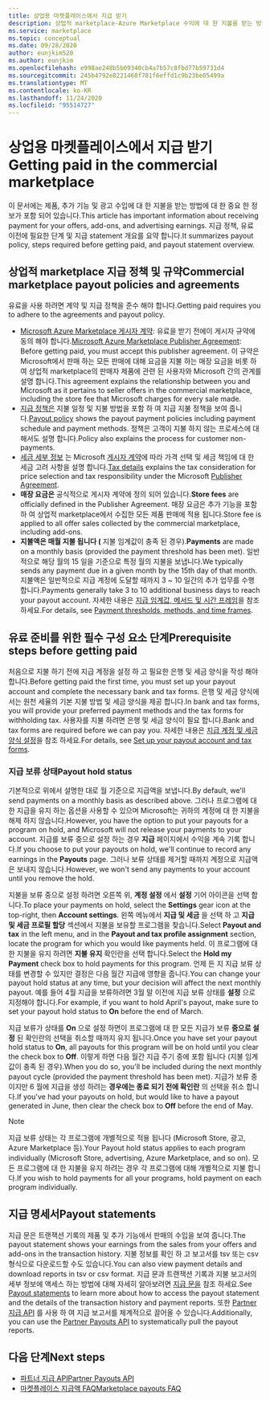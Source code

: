 ```yaml
---
title: 상업용 마켓플레이스에서 지급 받기
description: 상업적 marketplace-Azure Marketplace 수익에 대 한 지불을 받는 방법을 알아봅니다. 지급 policy, 지급 보류가 status 및 지급 문을 포함 합니다.
ms.service: marketplace
ms.topic: conceptual
ms.date: 09/28/2020
author: eunjkim520
ms.author: eunjkim
ms.openlocfilehash: e998ae248b5b09340cb4a7b57c8fbd77b59731d4
ms.sourcegitcommit: 245b4792e8221468f781f6effd1c9b23be05499a
ms.translationtype: MT
ms.contentlocale: ko-KR
ms.lasthandoff: 11/24/2020
ms.locfileid: "95514727"
---
```

# <a name="getting-paid-in-the-commercial-marketplace"></a><span data-ttu-id="78a46-104">상업용 마켓플레이스에서 지급 받기</span><span class="sxs-lookup"><span data-stu-id="78a46-104">Getting paid in the commercial marketplace</span></span>

<span data-ttu-id="78a46-105">이 문서에는 제품, 추가 기능 및 광고 수입에 대 한 지불을 받는 방법에 대 한 중요 한 정보가 포함 되어 있습니다.</span><span class="sxs-lookup"><span data-stu-id="78a46-105">This article has important information about receiving payment for your offers, add-ons, and advertising earnings.</span></span> <span data-ttu-id="78a46-106">지급 정책, 유료 이전에 필요한 단계 및 지급 statement 개요를 요약 합니다.</span><span class="sxs-lookup"><span data-stu-id="78a46-106">It summarizes payout policy, steps required before getting paid, and payout statement overview.</span></span>

## <a name="commercial-marketplace-payout-policies-and-agreements"></a><span data-ttu-id="78a46-107">상업적 marketplace 지급 정책 및 규약</span><span class="sxs-lookup"><span data-stu-id="78a46-107">Commercial marketplace payout policies and agreements</span></span>

<span data-ttu-id="78a46-108">유료을 사용 하려면 계약 및 지급 정책을 준수 해야 합니다.</span><span class="sxs-lookup"><span data-stu-id="78a46-108">Getting paid requires you to adhere to the agreements and payout policy.</span></span>

- <span data-ttu-id="78a46-109">[Microsoft Azure Marketplace 게시자 계약](https://go.microsoft.com/fwlink/p/?LinkID=699560): 유료을 받기 전에이 게시자 규약에 동의 해야 합니다.</span><span class="sxs-lookup"><span data-stu-id="78a46-109">[Microsoft Azure Marketplace Publisher Agreement](https://go.microsoft.com/fwlink/p/?LinkID=699560):  Before getting paid, you must accept this publisher agreement.</span></span> <span data-ttu-id="78a46-110">이 규약은 Microsoft에서 판매 하는 모든 판매에 대해 요금을 지불 하는 매장 요금을 비롯 하 여 상업적 marketplace의 판매자 제품에 관련 된 사용자와 Microsoft 간의 관계를 설명 합니다.</span><span class="sxs-lookup"><span data-stu-id="78a46-110">This agreement explains the relationship between you and Microsoft as it pertains to seller offers in the commercial marketplace, including the store fee that Microsoft charges for every sale made.</span></span>
- <span data-ttu-id="78a46-111">[지급 정책은](payout-policy-details.md) 지불 일정 및 지불 방법을 포함 하 여 지급 지불 정책을 보여 줍니다.</span><span class="sxs-lookup"><span data-stu-id="78a46-111">[Payout policy](payout-policy-details.md) shows the payout payment policies including payment schedule and payment methods.</span></span> <span data-ttu-id="78a46-112">정책은 고객이 지불 하지 않는 프로세스에 대해서도 설명 합니다.</span><span class="sxs-lookup"><span data-stu-id="78a46-112">Policy also explains the process for customer non-payments.</span></span>
- <span data-ttu-id="78a46-113">[세금 세부 정보](tax-details-marketplace.md) 는 Microsoft [게시자 계약](https://go.microsoft.com/fwlink/p/?LinkID=699560)에 따라 가격 선택 및 세금 책임에 대 한 세금 고려 사항을 설명 합니다.</span><span class="sxs-lookup"><span data-stu-id="78a46-113">[Tax details](tax-details-marketplace.md) explains the tax consideration for price selection and tax responsibility under the Microsoft [Publisher Agreement](https://go.microsoft.com/fwlink/p/?LinkID=699560).</span></span>
- <span data-ttu-id="78a46-114">**매장 요금은** 공식적으로 게시자 계약에 정의 되어 있습니다.</span><span class="sxs-lookup"><span data-stu-id="78a46-114">**Store fees** are officially defined in the Publisher Agreement.</span></span> <span data-ttu-id="78a46-115">매장 요금은 추가 기능을 포함 하 여 상업적 marketplace에서 수집한 모든 제품 판매에 적용 됩니다.</span><span class="sxs-lookup"><span data-stu-id="78a46-115">Store fee is applied to all offer sales collected by the commercial marketplace, including add-ons.</span></span>
- <span data-ttu-id="78a46-116">**지불액은 매월 지불 됩니다 (** 지불 임계값이 충족 된 경우).</span><span class="sxs-lookup"><span data-stu-id="78a46-116">**Payments** are made on a monthly basis (provided the payment threshold has been met).</span></span> <span data-ttu-id="78a46-117">일반적으로 해당 월의 15 일을 기준으로 특정 월의 지불을 보냅니다.</span><span class="sxs-lookup"><span data-stu-id="78a46-117">We typically sends any payment due in a given month by the 15th day of that month.</span></span> <span data-ttu-id="78a46-118">지불액은 일반적으로 지급 계정에 도달할 때까지 3 ~ 10 일간의 추가 업무를 수행 합니다.</span><span class="sxs-lookup"><span data-stu-id="78a46-118">Payments generally take 3 to 10 additional business days to reach your payout account.</span></span> <span data-ttu-id="78a46-119">자세한 내용은 [지급 임계값, 메서드 및 시간 프레임](payment-thresholds-methods-timeframes.md)을 참조하세요.</span><span class="sxs-lookup"><span data-stu-id="78a46-119">For details, see [Payment thresholds, methods, and time frames](payment-thresholds-methods-timeframes.md).</span></span>

## <a name="prerequisite-steps-before-getting-paid"></a><span data-ttu-id="78a46-120">유료 준비를 위한 필수 구성 요소 단계</span><span class="sxs-lookup"><span data-stu-id="78a46-120">Prerequisite steps before getting paid</span></span>

<span data-ttu-id="78a46-121">처음으로 지불 하기 전에 지급 계정을 설정 하 고 필요한 은행 및 세금 양식을 작성 해야 합니다.</span><span class="sxs-lookup"><span data-stu-id="78a46-121">Before getting paid the first time, you must set up your payout account and complete the necessary bank and tax forms.</span></span> <span data-ttu-id="78a46-122">은행 및 세금 양식에서는 원천 세율의 기본 지불 방법 및 세금 양식을 제공 합니다.</span><span class="sxs-lookup"><span data-stu-id="78a46-122">In bank and tax forms, you will provide your preferred payment methods and the tax forms for withholding tax.</span></span> <span data-ttu-id="78a46-123">사용자를 지불 하려면 은행 및 세금 양식이 필요 합니다.</span><span class="sxs-lookup"><span data-stu-id="78a46-123">Bank and tax forms are required before we can pay you.</span></span> <span data-ttu-id="78a46-124">자세한 내용은 [지급 계정 및 세금 양식 설정](set-up-your-payout-account.md)을 참조 하세요.</span><span class="sxs-lookup"><span data-stu-id="78a46-124">For details, see [Set up your payout account and tax forms](set-up-your-payout-account.md).</span></span>

### <a name="payout-hold-status"></a><span data-ttu-id="78a46-125">지급 보류 상태</span><span class="sxs-lookup"><span data-stu-id="78a46-125">Payout hold status</span></span>

<span data-ttu-id="78a46-126">기본적으로 위에서 설명한 대로 월 기준으로 지급액을 보냅니다.</span><span class="sxs-lookup"><span data-stu-id="78a46-126">By default, we'll send payments on a monthly basis as described above.</span></span> <span data-ttu-id="78a46-127">그러나 프로그램에 대 한 지급을 유지 하는 옵션을 사용할 수 있으며 Microsoft는 귀하의 계정에 대 한 지불을 해제 하지 않습니다.</span><span class="sxs-lookup"><span data-stu-id="78a46-127">However, you have the option to put your payouts for a program on hold, and Microsoft will not release your payments to your account.</span></span> <span data-ttu-id="78a46-128">지급를 보류 중으로 설정 하는 경우 **지급** 페이지에서 수익을 계속 기록 합니다.</span><span class="sxs-lookup"><span data-stu-id="78a46-128">If you choose to put your payouts on hold, we'll continue to record any earnings in the **Payouts** page.</span></span> <span data-ttu-id="78a46-129">그러나 보류 상태를 제거할 때까지 계정으로 지급액은 보내지 않습니다.</span><span class="sxs-lookup"><span data-stu-id="78a46-129">However, we won't send any payments to your account until you remove the hold.</span></span>

<span data-ttu-id="78a46-130">지불을 보류 중으로 설정 하려면 오른쪽 위, **계정 설정** 에서 **설정** 기어 아이콘을 선택 합니다.</span><span class="sxs-lookup"><span data-stu-id="78a46-130">To place your payments on hold, select the **Settings** gear icon at the top-right, then **Account settings**.</span></span> <span data-ttu-id="78a46-131">왼쪽 메뉴에서 **지급 및 세금** 을 선택 하 고 **지급 및 세금 프로필 할당** 섹션에서 지불을 보유할 프로그램을 찾습니다.</span><span class="sxs-lookup"><span data-stu-id="78a46-131">Select **Payout and tax** in the left menu, and in the **Payout and tax profile assignment** section, locate the program for which you would like payments held.</span></span> <span data-ttu-id="78a46-132">이 프로그램에 대 한 지불을 유지 하려면 **지불 유지** 확인란을 선택 합니다.</span><span class="sxs-lookup"><span data-stu-id="78a46-132">Select the **Hold my Payment** check box to hold payments for this program.</span></span> <span data-ttu-id="78a46-133">언제 든 지 지급 보류 상태를 변경할 수 있지만 결정은 다음 월간 지급에 영향을 줍니다.</span><span class="sxs-lookup"><span data-stu-id="78a46-133">You can change your payout hold status at any time, but your decision will affect the next monthly payout.</span></span> <span data-ttu-id="78a46-134">예를 들어 4월 지급을 보류하려면 3월 말 이전에 지급 보류 상태를 **설정** 으로 지정해야 합니다.</span><span class="sxs-lookup"><span data-stu-id="78a46-134">For example, if you want to hold April's payout, make sure to set your payout hold status to **On** before the end of March.</span></span>

<span data-ttu-id="78a46-135">지급 보류가 상태를 **On** 으로 설정 하면이 프로그램에 대 한 모든 지급가 보류 **중으로 설정** 된 확인란의 선택을 취소할 때까지 유지 됩니다.</span><span class="sxs-lookup"><span data-stu-id="78a46-135">Once you have set your payout hold status to **On**, all payouts for this program will be on hold until you clear the check box to **Off**.</span></span> <span data-ttu-id="78a46-136">이렇게 하면 다음 월간 지급 주기 중에 포함 됩니다 (지불 임계값이 충족 된 경우).</span><span class="sxs-lookup"><span data-stu-id="78a46-136">When you do so, you'll be included during the next monthly payout cycle (provided the payment threshold has been met).</span></span> <span data-ttu-id="78a46-137">지급가 보류 중이지만 6 월에 지급을 생성 하려는 **경우에는 종료 되기 전에 확인란** 의 선택을 취소 합니다.</span><span class="sxs-lookup"><span data-stu-id="78a46-137">If you've had your payouts on hold, but would like to have a payout generated in June, then clear the check box to **Off** before the end of May.</span></span>

>[!Note]
> <span data-ttu-id="78a46-138">지급 보류 상태는 각 프로그램에 개별적으로 적용 됩니다 (Microsoft Store, 광고, Azure Marketplace 등).</span><span class="sxs-lookup"><span data-stu-id="78a46-138">Your Payout hold status applies to each program individually (Microsoft Store, advertising, Azure Marketplace, and so on).</span></span> <span data-ttu-id="78a46-139">모든 프로그램에 대 한 지불을 유지 하려는 경우 각 프로그램에 대해 개별적으로 지불 합니다.</span><span class="sxs-lookup"><span data-stu-id="78a46-139">If you wish to hold payments for all your programs, hold payment on each program individually.</span></span>

## <a name="payout-statements"></a><span data-ttu-id="78a46-140">지급 명세서</span><span class="sxs-lookup"><span data-stu-id="78a46-140">Payout statements</span></span>

<span data-ttu-id="78a46-141">지급 문은 트랜잭션 기록의 제품 및 추가 기능에서 판매의 수입을 보여 줍니다.</span><span class="sxs-lookup"><span data-stu-id="78a46-141">The payout statement shows your earnings from the sales from your offers and add-ons in the transaction history.</span></span> <span data-ttu-id="78a46-142">지불 정보를 확인 하 고 보고서를 tsv 또는 csv 형식으로 다운로드할 수도 있습니다.</span><span class="sxs-lookup"><span data-stu-id="78a46-142">You can also view payment details and download reports in tsv or csv format.</span></span> <span data-ttu-id="78a46-143">지급 문과 트랜잭션 기록과 지불 보고서의 세부 정보에 액세스 하는 방법에 대해 자세히 알아보려면 [지급 문을](payout-statement.md) 참조 하세요.</span><span class="sxs-lookup"><span data-stu-id="78a46-143">See [Payout statements](payout-statement.md) to learn more about how to access the payout statement and the details of the transaction history and payment reports.</span></span> <span data-ttu-id="78a46-144">또한 [Partner 지급 API](https://apidocs.microsoft.com/services/partnerpayouts) 를 사용 하 여 지급 보고서를 체계적으로 끌어올 수 있습니다.</span><span class="sxs-lookup"><span data-stu-id="78a46-144">Additionally, you can use the [Partner Payouts API](https://apidocs.microsoft.com/services/partnerpayouts) to systematically pull the payout reports.</span></span>

## <a name="next-steps"></a><span data-ttu-id="78a46-145">다음 단계</span><span class="sxs-lookup"><span data-stu-id="78a46-145">Next steps</span></span>

- [<span data-ttu-id="78a46-146">파트너 지급 API</span><span class="sxs-lookup"><span data-stu-id="78a46-146">Partner Payouts API</span></span>](https://apidocs.microsoft.com/services/partnerpayouts)
- [<span data-ttu-id="78a46-147">마켓플레이스 지급액 FAQ</span><span class="sxs-lookup"><span data-stu-id="78a46-147">Marketplace payouts FAQ</span></span>](payout-faq.md)
